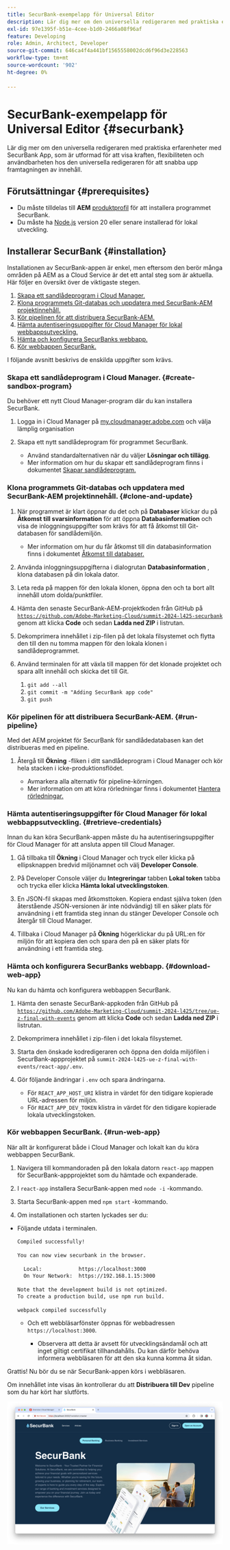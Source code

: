 ```yaml
---
title: SecurBank-exempelapp för Universal Editor
description: Lär dig mer om den universella redigeraren med praktiska erfarenheter med SecurBank App, som är utformad för att visa kraften, flexibiliteten och användbarheten hos den universella redigeraren för att snabba upp framtagningen av innehåll.
exl-id: 97e1395f-b51e-4cee-b1d0-2466a08f96af
feature: Developing
role: Admin, Architect, Developer
source-git-commit: 646ca4f4a441bf1565558002dcd6f96d3e228563
workflow-type: tm+mt
source-wordcount: '902'
ht-degree: 0%

---
```


# SecurBank-exempelapp för Universal Editor {#securbank}

Lär dig mer om den universella redigeraren med praktiska erfarenheter med SecurBank App, som är utformad för att visa kraften, flexibiliteten och användbarheten hos den universella redigeraren för att snabba upp framtagningen av innehåll.

## Förutsättningar {#prerequisites}

* Du måste tilldelas till **AEM** [produktprofil](/help/journey-onboarding/assign-profiles-aem.md) för att installera programmet SecurBank.
* Du måste ha [Node.js](https://nodejs.org) version 20 eller senare installerad för lokal utveckling.

## Installerar SecurBank {#installation}

Installationen av SecurBank-appen är enkel, men eftersom den berör många områden på AEM as a Cloud Service är det ett antal steg som är aktuella. Här följer en översikt över de viktigaste stegen.

1. [Skapa ett sandlådeprogram i Cloud Manager.](#create-sandbox-program)
1. [Klona programmets Git-databas och uppdatera med SecurBank-AEM projektinnehåll.](#clone-and-update)
1. [Kör pipelinen för att distribuera SecurBank-AEM.](#run-pipeline)
1. [Hämta autentiseringsuppgifter för Cloud Manager för lokal webbappsutveckling.](#retrieve-credentials)
1. [Hämta och konfigurera SecurBanks webbapp.](#download-web-app)
1. [Kör webbappen SecurBank.](#run-web-app)

I följande avsnitt beskrivs de enskilda uppgifter som krävs.

### Skapa ett sandlådeprogram i Cloud Manager. {#create-sandbox-program}

Du behöver ett nytt Cloud Manager-program där du kan installera SecurBank.

1. Logga in i Cloud Manager på [my.cloudmanager.adobe.com](https://my.cloudmanager.adobe.com/) och välja lämplig organisation

1. Skapa ett nytt sandlådeprogram för programmet SecurBank.

   * Använd standardalternativen när du väljer **Lösningar och tillägg**.
   * Mer information om hur du skapar ett sandlådeprogram finns i dokumentet [Skapar sandlådeprogram.](/help/implementing/cloud-manager/getting-access-to-aem-in-cloud/creating-sandbox-programs.md)

### Klona programmets Git-databas och uppdatera med SecurBank-AEM projektinnehåll. {#clone-and-update}

1. När programmet är klart öppnar du det och på **Databaser** klickar du på **Åtkomst till svarsinformation** för att öppna **Databasinformation** och visa de inloggningsuppgifter som krävs för att få åtkomst till Git-databasen för sandlådemiljön.

   * Mer information om hur du får åtkomst till din databasinformation finns i dokumentet [Åtkomst till databaser.](/help/implementing/cloud-manager/managing-code/accessing-repos.md)

1. Använda inloggningsuppgifterna i dialogrutan **Databasinformation** , klona databasen på din lokala dator.

1. Leta reda på mappen för den lokala klonen, öppna den och ta bort allt innehåll utom dolda/punktfiler.

1. Hämta den senaste SecurBank-AEM-projektkoden från GitHub på [`https://github.com/Adobe-Marketing-Cloud/summit-2024-l425-securbank`](https://github.com/Adobe-Marketing-Cloud/summit-2024-l425-securbank) genom att klicka **Code** och sedan **Ladda ned ZIP** i listrutan.

1. Dekomprimera innehållet i zip-filen på det lokala filsystemet och flytta den till den nu tomma mappen för den lokala klonen i sandlådeprogrammet.

1. Använd terminalen för att växla till mappen för det klonade projektet och spara allt innehåll och skicka det till Git.

   1. `git add --all`
   1. `git commit -m "Adding SecurBank app code"`
   1. `git push`

### Kör pipelinen för att distribuera SecurBank-AEM. {#run-pipeline}

Med det AEM projektet för SecurBank för sandlådedatabasen kan det distribueras med en pipeline.

1. Återgå till **Ökning** -fliken i ditt sandlådeprogram i Cloud Manager och kör hela stacken i icke-produktionsflödet.

   * Avmarkera alla alternativ för pipeline-körningen.
   * Mer information om att köra rörledningar finns i dokumentet [Hantera rörledningar.](/help/implementing/cloud-manager/configuring-pipelines/managing-pipelines.md#running-pipelines)

### Hämta autentiseringsuppgifter för Cloud Manager för lokal webbappsutveckling. {#retrieve-credentials}

Innan du kan köra SecurBank-appen måste du ha autentiseringsuppgifter för Cloud Manager för att ansluta appen till Cloud Manager.

1. Gå tillbaka till **Ökning** i Cloud Manager och tryck eller klicka på ellipsknappen bredvid miljönamnet och välj **Developer Console**.

1. På Developer Console väljer du **Integreringar** tabben **Lokal token** tabba och trycka eller klicka **Hämta lokal utvecklingstoken**.

1. En JSON-fil skapas med åtkomsttoken. Kopiera endast själva token (den återstående JSON-versionen är inte nödvändig) till en säker plats för användning i ett framtida steg innan du stänger Developer Console och återgår till Cloud Manager.

1. Tillbaka i Cloud Manager på **Ökning** högerklickar du på URL:en för miljön för att kopiera den och spara den på en säker plats för användning i ett framtida steg.

### Hämta och konfigurera SecurBanks webbapp. {#download-web-app}

Nu kan du hämta och konfigurera webbappen SecurBank.

1. Hämta den senaste SecurBank-appkoden från GitHub på [`https://github.com/Adobe-Marketing-Cloud/summit-2024-l425/tree/ue-z-final-with-events`](https://github.com/Adobe-Marketing-Cloud/summit-2024-l425/tree/ue-z-final-with-events) genom att klicka **Code** och sedan **Ladda ned ZIP** i listrutan.

1. Dekomprimera innehållet i zip-filen i det lokala filsystemet.

1. Starta den önskade kodredigeraren och öppna den dolda miljöfilen i SecurBank-appprojektet på `summit-2024-l425-ue-z-final-with-events/react-app/.env`.

1. Gör följande ändringar i `.env` och spara ändringarna.

   * För `REACT_APP_HOST_URI` klistra in värdet för den tidigare kopierade URL-adressen för miljön.
   * För `REACT_APP_DEV_TOKEN` klistra in värdet för den tidigare kopierade lokala utvecklingstoken.

### Kör webbappen SecurBank. {#run-web-app}

När allt är konfigurerat både i Cloud Manager och lokalt kan du köra webbappen SecurBank.

1. Navigera till kommandoraden på den lokala datorn `react-app` mappen för SecurBank-appprojektet som du hämtade och expanderade.

1. I `react-app` installera SecurBank-appen med `node -i` -kommando.

1. Starta SecurBank-appen med `npm start` -kommando.

1. Om installationen och starten lyckades ser du:

* Följande utdata i terminalen.

  ```text
  Compiled successfully!
  
  You can now view securbank in the browser.
  
    Local:            https://localhost:3000
    On Your Network:  https://192.168.1.15:3000
  
  Note that the development build is not optimized.
  To create a production build, use npm run build.
  
  webpack compiled successfully
  ```

   * Och ett webbläsarfönster öppnas för webbadressen `https://localhost:3000`.

      * Observera att detta är avsett för utvecklingsändamål och att inget giltigt certifikat tillhandahålls. Du kan därför behöva informera webbläsaren för att den ska kunna komma åt sidan.

Grattis! Nu bör du se när SecurBank-appen körs i webbläsaren.

Om innehållet inte visas än kontrollerar du att **Distribuera till Dev** pipeline som du har kört har slutförts.

![SecurBank-appen i webbläsaren](assets/securbank.png)
